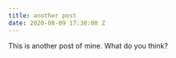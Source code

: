 ```yaml
---
title: another post
date: 2020-08-09 17:30:00 Z
---
```


This is another post of mine. What do you think?